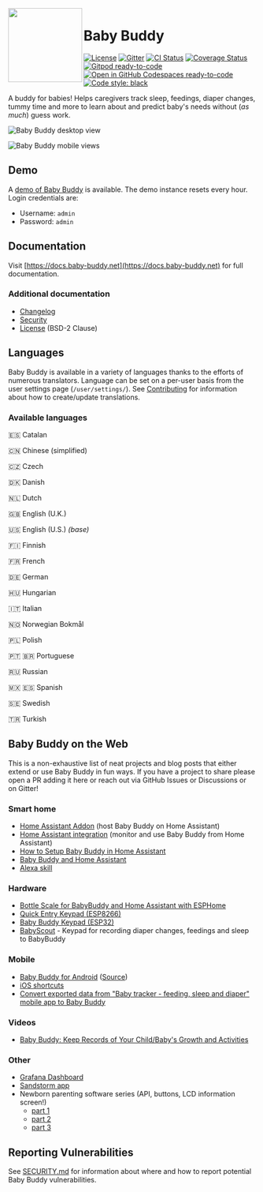 <img src="babybuddy/static_src/logo/icon.png" height="150" align="left">

# Baby Buddy

[![License](https://img.shields.io/badge/License-BSD%202--Clause-orange.svg)](https://opensource.org/licenses/BSD-2-Clause)
[![Gitter](https://img.shields.io/gitter/room/nwjs/nw.js.svg)](https://gitter.im/babybuddy/Lobby)
[![CI Status](https://github.com/babybuddy/babybuddy/actions/workflows/ci.yml/badge.svg)](https://github.com/babybuddy/babybuddy/actions/workflows/ci.yml)
[![Coverage Status](https://coveralls.io/repos/github/babybuddy/babybuddy/badge.svg?branch=master)](https://coveralls.io/github/babybuddy/babybuddy?branch=master)
[![Gitpod ready-to-code](https://img.shields.io/badge/Gitpod-ready--to--code-blue?logo=gitpod)](https://gitpod.io/#https://github.com/babybuddy/babybuddy)
[![Open in GitHub Codespaces ready-to-code](https://img.shields.io/badge/Codespace-ready--to--code-blue?logo=github)](https://codespaces.new/babybuddy/babybuddy?quickstart=1)
[![Code style: black](https://img.shields.io/badge/code%20style-black-000000.svg)](https://github.com/psf/black)

A buddy for babies! Helps caregivers track sleep, feedings, diaper changes,
tummy time and more to learn about and predict baby's needs without (*as much*)
guess work.

![Baby Buddy desktop view](screenshot.png)

![Baby Buddy mobile views](screenshot_mobile.png)

## Demo

A [demo of Baby Buddy](https://demo.baby-buddy.net) is available. The demo instance
resets every hour. Login credentials are:

- Username: `admin`
- Password: `admin`

## Documentation

Visit [https://docs.baby-buddy.net](https://docs.baby-buddy.net) for full documentation.

### Additional documentation

- [Changelog](/CHANGELOG.md)
- [Security](/SECURITY.md)
- [License](/LICENSE) (BSD-2 Clause)

## Languages

Baby Buddy is available in a variety of languages thanks to the efforts of numerous
translators. Language can be set on a per-user basis from the user settings page
(`/user/settings/`). See [Contributing](https://docs.baby-buddy.net/contributing/translation/)
for information about how to create/update translations.

### Available languages

:es: Catalan

:cn: Chinese (simplified)

:czech_republic: Czech

:denmark: Danish

:netherlands: Dutch

:uk: English (U.K.)

:us: English (U.S.) *(base)*

:finland: Finnish

:fr: French

:de: German

:hungary: Hungarian

:it: Italian

:norway: Norwegian Bokmål

:poland: Polish

:portugal: :brazil: Portuguese

:ru: Russian

:mexico: :es: Spanish

:sweden: Swedish

:tr: Turkish

## Baby Buddy on the Web

This is a non-exhaustive list of neat projects and blog posts that either extend
or use Baby Buddy in fun ways. If you have a project to share please open a PR
adding it here or reach out via GitHub Issues or Discussions or on Gitter!

### Smart home

- [Home Assistant Addon](https://github.com/OttPeterR/addon-babybuddy) (host Baby Buddy on Home Assistant)
- [Home Assistant integration](https://github.com/jcgoette/baby_buddy_homeassistant) (monitor and use Baby Buddy from Home Assistant)
- [How to Setup Baby Buddy in Home Assistant](https://smarthomescene.com/guides/how-to-setup-baby-buddy-in-home-assistant/)
- [Baby Buddy and Home Assistant](https://martinnoah.com/babybuddy-and-home-assistant.html)
- [Alexa skill](https://github.com/babybuddy/babybuddy-alexa-skill)

### Hardware

- [Bottle Scale for BabyBuddy and Home Assistant with ESPHome](https://github.com/sfgabe/OITProjects/tree/master/BabyBuddy_ESP_HASS)
- [Quick Entry Keypad (ESP8266)](https://github.com/sfgabe/OITProjects/tree/master/Baby_Buddy_Keypad)
- [Baby Buddy Keypad (ESP32)](https://github.com/jeroenterheerdt/Baby-Buddy-Keypad)
- [BabyScout](https://github.com/MikeSchapp/BabyScout) - Keypad for recording diaper changes, feedings and sleep to BabyBuddy

### Mobile

- [Baby Buddy for Android](https://play.google.com/store/apps/details?id=eu.pkgsoftware.babybuddywidgets) ([Source](https://github.com/MrApplejuice/BabyBuddyAndroid/))
- [iOS shortcuts](https://github.com/babybuddy/babybuddy/discussions/300)
- [Convert exported data from "Baby tracker - feeding, sleep and diaper" mobile app to Baby Buddy](https://github.com/babybuddy/babybuddy/discussions/424)

### Videos

- [Baby Buddy: Keep Records of Your Child/Baby's Growth and Activities](https://www.youtube.com/watch?v=sO6rjn2s6-k)

### Other

- [Grafana Dashboard](https://github.com/babybuddy/babybuddy/discussions/607)
- [Sandstorm app](https://github.com/babybuddy/babybuddy-sandstorm)
- Newborn parenting software series (API, buttons, LCD information screen!)
  - [part 1](https://lutzky.net/2021/10/03/software-parenting-1/)
  - [part 2](https://lutzky.net/2021/10/05/software-parenting-2/)
  - [part 3](https://lutzky.net/2021/10/10/software-parenting-3/)

## Reporting Vulnerabilities

See [SECURITY.md](SECURITY.md) for information about where and how to report
potential Baby Buddy vulnerabilities.
